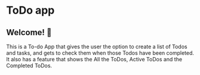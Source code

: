 # ToDo app


## Welcome! 👋

This is a To-do App that gives the user the option to create a list of Todos and tasks, and gets to check them when those Todos have been completed. It also has a feature that shows the All the ToDos, Active ToDos and the Completed ToDos.

